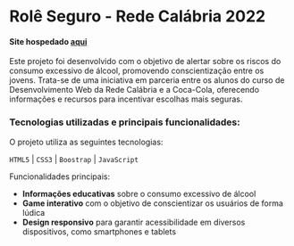 # Rolê Seguro - Rede Calábria 2022

#### Site hospedado [aqui](https://joaolandsmann.github.io/roleSeguro/home.html)

Este projeto foi desenvolvido com o objetivo de alertar sobre os riscos do consumo excessivo de álcool, promovendo conscientização entre os jovens. Trata-se de uma iniciativa em parceria entre os alunos do curso de Desenvolvimento Web da Rede Calábria e a Coca-Cola, oferecendo informações e recursos para incentivar escolhas mais seguras.

### Tecnologias utilizadas e principais funcionalidades:

O projeto utiliza as seguintes tecnologias:

`HTML5` | `CSS3` | `Boostrap` | `JavaScript`

Funcionalidades principais:
- **Informações educativas** sobre o consumo excessivo de álcool
- **Game interativo** com o objetivo de conscientizar os usuários de forma lúdica
- **Design responsivo** para garantir acessibilidade em diversos dispositivos, como smartphones e tablets
